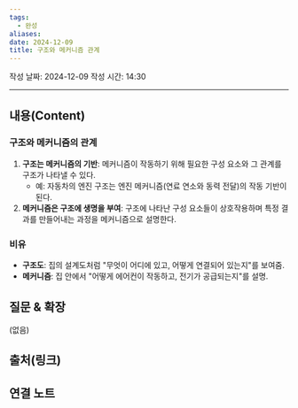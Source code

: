 ```yaml
---
tags:
  - 완성
aliases: 
date: 2024-12-09
title: 구조와 메커니즘 관계
---
```

작성 날짜: 2024-12-09
작성 시간: 14:30


----
## 내용(Content)

### 구조와 메커니즘의 관계

1. **구조는 메커니즘의 기반**: 메커니즘이 작동하기 위해 필요한 구성 요소와 그 관계를 구조가 나타낼 수 있다.
    - 예: 자동차의 엔진 구조는 엔진 메커니즘(연료 연소와 동력 전달)의 작동 기반이 된다.
2. **메커니즘은 구조에 생명을 부여**: 구조에 나타난 구성 요소들이 상호작용하며 특정 결과를 만들어내는 과정을 메커니즘으로 설명한다.

### 비유

- **구조도**: 집의 설계도처럼 "무엇이 어디에 있고, 어떻게 연결되어 있는지"를 보여줌.
- **메커니즘**: 집 안에서 "어떻게 에어컨이 작동하고, 전기가 공급되는지"를 설명.


## 질문 & 확장

(없음)


## 출처(링크)

## 연결 노트










